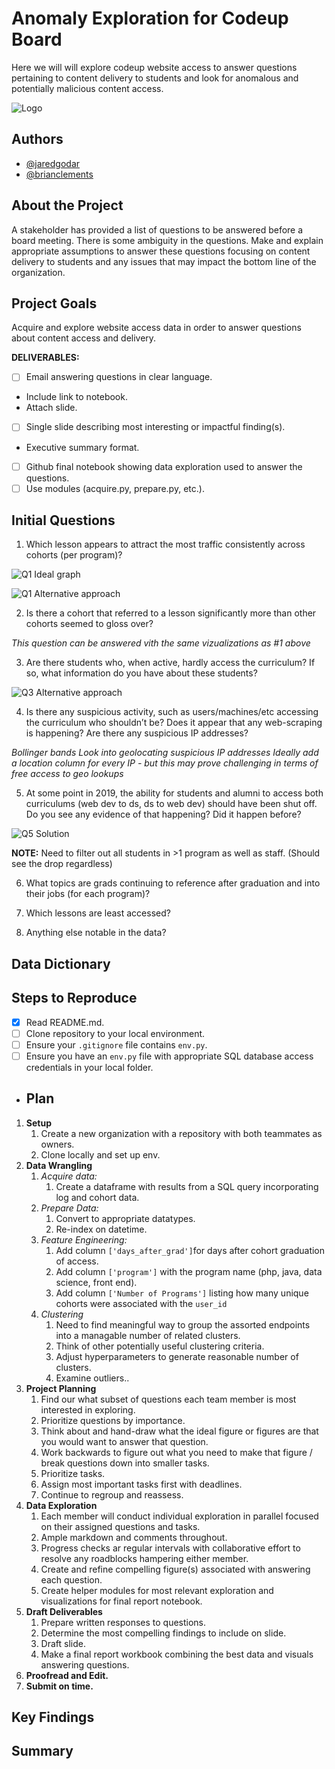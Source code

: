 
# Anomaly Exploration for Codeup Board

Here we will will explore codeup website access to answer questions pertaining to content delivery to students and look for anomalous and potentially malicious content access.

![Logo](images/codeup2.png)

## Authors

- [@jaredgodar](https://www.github.com/Jared-Godar)
- [@brianclements](https://github.com/brianclements03)

## About the Project

A stakeholder has provided a list of questions to be answered before a board meeting. There is some ambiguity in the questions. Make and explain appropriate assumptions to answer these questions focusing on content delivery to students and any issues that may impact the bottom line of the organization.

## Project Goals

Acquire and explore website access data in order to answer questions about content access and delivery.

**DELIVERABLES:**

- [ ] Email answering questions in clear language.
- Include link to notebook.
- Attach slide.
- [ ] Single slide describing most interesting or impactful finding(s).
- Executive summary format.
- [ ] Github final notebook showing data exploration used to answer the questions.
- [ ] Use modules (acquire.py, prepare.py, etc.).

## Initial Questions

1. Which lesson appears to attract the most traffic consistently across cohorts (per program)?

![Q1 Ideal graph](images/Q1A2.jpeg)

![Q1 Alternative approach](images/Q1B2.jpeg)

2. Is there a cohort that referred to a lesson significantly more than other cohorts seemed to gloss over?

*This question can be answered vith the same vizualizations as #1 above*

3. Are there students who, when active, hardly access the curriculum? If so, what information do you have about these students?

![Q3 Alternative approach](images/Q3.jpeg)

4. Is there any suspicious activity, such as users/machines/etc accessing the curriculum who shouldn’t be? Does it appear that any web-scraping is happening? Are there any suspicious IP addresses?

*Bollinger bands*
*Look into geolocating suspicious IP addresses*
*Ideally add a location column for every IP - but this may prove challenging in terms of free access to geo lookups*

5. At some point in 2019, the ability for students and alumni to access both curriculums (web dev to ds, ds to web dev) should have been shut off. Do you see any evidence of that happening? Did it happen before?

![Q5 Solution](images/Q5.jpg)

**NOTE:** Need to filter out all students in >1 program as well as staff. (Should see the drop regardless)

6. What topics are grads continuing to reference after graduation and into their jobs (for each program)?

7. Which lessons are least accessed?

8. Anything else notable in the data?

## Data Dictionary

## Steps to Reproduce

- [X] Read README.md.
- [ ] Clone repository to your local environment.
- [ ] Ensure your `.gitignore` file contains `env.py`.
- [ ] Ensure you have an `env.py` file with appropriate SQL database access credentials in your local folder.

- ## Plan

1. **Setup**
   1. Create a new organization with a repository with both teammates as owners.
   2. Clone locally and set up env.
2. **Data Wrangling**
   1. *Acquire data:*
      1. Create a dataframe with results from a SQL query incorporating log and cohort data.
   2. *Prepare Data:*
      1. Convert to appropriate datatypes.
      2. Re-index on datetime.
   3. *Feature Engineering:*
      1. Add column `['days_after_grad']`for days after cohort graduation of access.
      2. Add column `['program']` with the program name (php, java, data science, front end).
      3. Add column `['Number of Programs']` listing how many unique cohorts were associated with the `user_id`
   4. *Clustering*
      1. Need to find meaningful way to group the assorted endpoints into a managable number of related clusters.
      2. Think of other potentially useful clustering criteria.
      3. Adjust hyperparameters to generate reasonable number of clusters.
      4. Examine outliers..
3. **Project Planning**
   1. Find our what subset of questions each team member is most interested in exploring.
   2. Prioritize questions by importance.
   3. Think about and hand-draw what the ideal figure or figures are that you would want to answer that question.
   4. Work backwards to figure out what you need to make that figure / break questions down into smaller tasks.
   5. Prioritize tasks.
   6. Assign most important tasks first with deadlines.
   7. Continue to regroup and reassess.
4. **Data Exploration**
   1. Each member will conduct individual exploration in parallel focused on their assigned questions and tasks.
   2. Ample markdown and comments throughout.
   3. Progress checks ar regular intervals with collaborative effort to resolve any roadblocks hampering either member.
   4. Create and refine compelling figure(s) associated with answering each question.
   5. Create helper modules for most relevant exploration and visualizations for final report notebook.
5. **Draft Deliverables**
   1. Prepare written responses to questions.
   2. Determine the most compelling findings to include on slide.
   3. Draft slide.
   4. Make a final report workbook combining the best data and visuals answering questions.
6. **Proofread and Edit.**
7. **Submit on time.**

## Key Findings

## Summary
